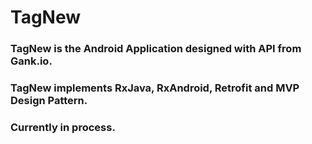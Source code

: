 # TagNew
### TagNew is the Android Application designed with API from Gank.io.
### TagNew implements RxJava, RxAndroid, Retrofit and MVP Design Pattern.
### Currently in process.
